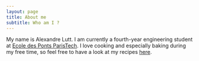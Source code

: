 ```yaml
---
layout: page
title: About me
subtitle: Who am I ?
---
```


My name is Alexandre Lutt. I am currently a fourth-year engineering student at [Ecole des Ponts ParisTech](https://www.ecoledesponts.fr). I love cooking and especially baking during my free time, so feel free to have a look at my recipes [here](https://alexandrelutt.github.io/pages/pastry/).
